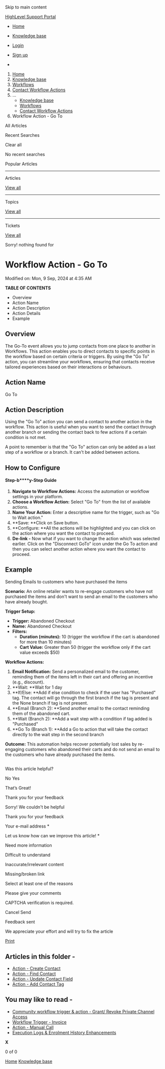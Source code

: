 Skip to main content

[ HighLevel Support Portal ](https://help.gohighlevel.com)

  * [ Home ](/support/home)
  * [ Knowledge base ](/support/solutions)

  * [Login](/support/login)
  * [Sign up](/support/signup)
  * 

  1. [Home](/support/home)
  2. [Knowledge base](/support/solutions)
  3. [Workflows](/support/solutions/48000455132)
  4. [Contact Workflow Actions](/support/solutions/folders/155000000748)
  5. ... 
     * [Knowledge base](/support/solutions)
     * [Workflows](/support/solutions/48000455132)
     * [Contact Workflow Actions](/support/solutions/folders/155000000748)
  6. Workflow Action - Go To

All  Articles 

Recent Searches

Clear all

No recent searches

Popular Articles

* * *

Articles

[View all](/support/search/solutions)

* * *

Topics

[View all](/support/search/topics)

* * *

Tickets

[View all](/support/search/tickets)

Sorry! nothing found for   

# Workflow Action - Go To

Modified on: Mon, 9 Sep, 2024 at 4:35 AM

**TABLE OF CONTENTS**

  * Overview
  * Action Name
  * Action Description
  * Action Details
  * Example

##   

## Overview

The Go-To event allows you to jump contacts from one place to another in Workflows. This action enables you to direct contacts to specific points in the workflow based on certain criteria or triggers.  By using the "Go To" action, you can streamline your workflows, ensuring that contacts receive tailored experiences based on their interactions or behaviours.  

## Action Name

Go To

## Action Description

Using the "Go To" action you can send a contact to another action in the workflow. This action is useful when you want to send the contact through another branch or sending the contact back to few actions if a certain condition is not met.

A point to remember is that the "Go To" action can only be added as a last step of a workflow or a branch. It can't be added between actions.

## How to Configure

#### **Step-b****y-Step Guide**

  1. **Navigate to Workflow Actions:** Access the automation or workflow settings in your platform.
  2. **Choose a Workflow Action:** Select "Go To" from the list of available actions.
  3. **Name Your Action:** Enter a descriptive name for the trigger, such as "Go to Wait action."
  4. **Save:  **Click on Save button.
  5. **Configure:  **All the actions will be highlighted and you can click on the action where you want the contact to proceed.
  6. **De-link -** Now what if you want to change the action which was selected earlier. Click on the "Disconnect GoTo" icon under the Go To action and then you can select another action where you want the contact to proceed.

## Example

Sending Emails to customers who have purchased the items

**Scenario:** An online retailer wants to re-engage customers who have not purchased the items and don't want to send an email to the customers who have already bought.

**Trigger Setup:**

  * **Trigger:** Abandoned Checkout
  * **Name:** Abandoned Checkout
  * **Filters:**
    * **Duration (minutes):** 10 (trigger the workflow if the cart is abandoned for more than 10 minutes)
    * **Cart Value:** Greater than 50 (trigger the workflow only if the cart value exceeds $50)

**Workflow Actions:**

  1. **Email Notification:** Send a personalized email to the customer, reminding them of the items left in their cart and offering an incentive (e.g., discount).
  2. **Wait:  **Wait for 1 day
  3. **If/Else:  **Add if else condition to check if the user has "Purchased" tag. The contact will go through the first branch if the tag is present and the None branch if tag is not present.
  4. **Email (Branch 2):  **Send another email to the contact reminding them of the abandoned cart.
  5. **Wait (Branch 2):  **Add a wait step with a condition if tag added is "Purchased"
  6. **Go To (Branch 1):  **Add a Go to action that will take the contact directly to the wait step in the second branch

**Outcome:** This automation helps recover potentially lost sales by re-engaging customers who abandoned their carts and do not send an email to the customers who have already purchased the items.

##   

Was this article helpful?

No  Yes 

That’s Great!

Thank you for your feedback

Sorry! We couldn't be helpful

Thank you for your feedback

Your e-mail address *

Let us know how can we improve this article! *

Need more information 

Difficult to understand 

Inaccurate/irrelevant content 

Missing/broken link 

Select at least one of the reasons 

Please give your comments 

CAPTCHA verification is required. 

Cancel  Send 

Feedback sent

We appreciate your effort and will try to fix the article

[Print](javascript:print\(\))

## Articles in this folder -

  * [Action - Create Contact](/support/solutions/articles/155000002685-action-create-contact)
  * [Action - Find Contact](/support/solutions/articles/155000002686-action-find-contact)
  * [Action - Update Contact Field](/support/solutions/articles/155000002688-action-update-contact-field)
  * [Action - Add Contact Tag](/support/solutions/articles/155000003111-action-add-contact-tag)

## You may like to read -

  * [Community workflow trigger & action - Grant/ Revoke Private Channel Access](/support/solutions/articles/155000003681-community-workflow-trigger-action-grant-revoke-private-channel-access)
  * [Workflow Trigger - Invoice](/support/solutions/articles/155000002835-workflow-trigger-invoice)
  * [Action - Manual Call](/support/solutions/articles/155000003376-action-manual-call)
  * [Execution Logs & Enrolment History Enhancements](/support/solutions/articles/155000003992-execution-logs-enrolment-history-enhancements)

**X**

0 of 0 []()

[Home](/support/home) [Knowledge base](/support/solutions)

